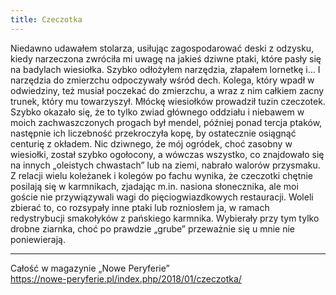 ```yaml
---
title: Czeczotka
---
```

Niedawno udawałem stolarza, usiłując zagospodarować deski z odzysku, kiedy narzeczona zwróciła mi uwagę na jakieś dziwne ptaki, które pasły się na badylach wiesiołka. Szybko odłożyłem narzędzia, złapałem lornetkę i… I narzędzia do zmierzchu odpoczywały wśród dech. Kolega, który wpadł w odwiedziny, też musiał poczekać do zmierzchu, a wraz z nim całkiem zacny trunek, który mu towarzyszył. Młóckę wiesiołków prowadził tuzin czeczotek. Szybko okazało się, że to tylko zwiad głównego oddziału i niebawem w moich zachwaszczonych progach był mendel, później ponad tercja ptaków, następnie ich liczebność przekroczyła kopę, by ostatecznie osiągnąć centurię z okładem. Nic dziwnego, że mój ogródek, choć zasobny w wiesiołki, został szybko ogołocony, a wówczas wszystko, co znajdowało się na innych „oleistych chwastach” lub na ziemi, nabrało walorów przysmaku. Z relacji wielu koleżanek i kolegów po fachu wynika, że czeczotki chętnie posilają się w karmnikach, zjadając m.in. nasiona słonecznika, ale moi goście nie przywiązywali wagi do pięciogwiazdkowych restauracji. Woleli zbierać to, co rozsypały inne ptaki lub rozniosłem ja, w ramach redystrybucji smakołyków z pańskiego karmnika. Wybierały przy tym tylko drobne ziarnka, choć po prawdzie „grube” przeważnie się u mnie nie poniewierają.

***

Całość w magazynie „Nowe Peryferie”  
<https://nowe-peryferie.pl/index.php/2018/01/czeczotka/>